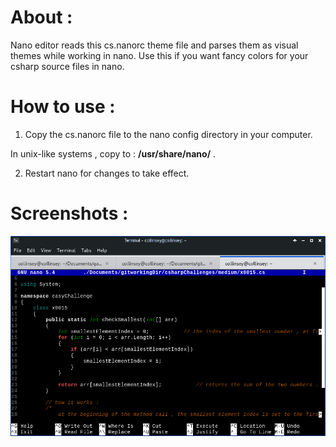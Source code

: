 # About : 
Nano editor reads this cs.nanorc theme file and parses them as visual themes while working in nano.
Use this if you want fancy colors for your csharp source files in nano.

# How to use : 
1. Copy the cs.nanorc file to the nano config directory in your computer.

In unix-like systems , copy to : **/usr/share/nano/** .

2. Restart nano for changes to take effect.


# Screenshots : 
![Screenshot1.png](screenshots/screenshot1.png)

